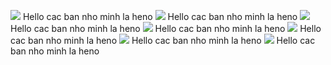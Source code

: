 ![](/images/1664726816128.png)
Hello cac ban nho minh la heno
![](/images/1664726816128.png)
Hello cac ban nho minh la heno
![](/images/1664726816128.png)
Hello cac ban nho minh la heno
![](/images/1664726816128.png)
Hello cac ban nho minh la heno
![](/images/1664726816128.png)
Hello cac ban nho minh la heno
![](/images/1664726816128.png)
Hello cac ban nho minh la heno
![](/images/1664726816128.png)
Hello cac ban nho minh la heno